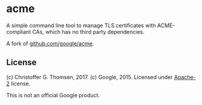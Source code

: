# acme

A simple command line tool to manage TLS certificates with ACME-compliant CAs,
which has no third party dependencies.

A fork of [github.com/google/acme](https://github.com/google/acme).

## License

(c) Christoffer G. Thomsen, 2017.
(c) Google, 2015.
Licensed under [Apache-2](LICENSE) license.

This is not an official Google product.
